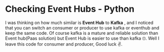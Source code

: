 # Checking Event Hubs - Python
I was thinking on how much similar is **Event Hub** to **Kafka** , and I noticed that you can switch an consumer or producer to use kafka or eventhub and keep the same code. Of course kafka is a mature and reliable solution than Event hub(Paas solution) but Event Hub is easier to use than kafka :roll_eyes:. Well I leave this code for consumer and producer, Good luck :v:.